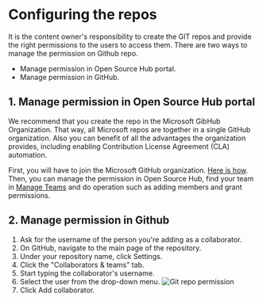 # Configuring the repos
It is the content owner's responsibility to create the GIT repos and provide the right permissions to the users to access them. There are two ways to manage the permission on Github repo.

- Manage permission in Open Source Hub portal.
- Manage permission in GitHub.

## 1. Manage permission in Open Source Hub portal
We recommend that you create the repo in the Microsoft GibHub Organization. That way, all Microsoft repos are together in a single GitHub organization. Also you can benefit of all the advantages the organization provides, including enabling Contribution License Agreement (CLA) automation. 

First, you will have to join the Microsoft GitHub organization. [Here is how](https://www.1eswiki.com/wiki/How_to_Join_the_Microsoft_GitHub_Organization).
Then, you can manage the permission in Open Source Hub, find your team in [Manage Teams](https://opensourcehub.microsoft.com/manage-teams) and do operation such as adding members and grant permissions.

## 2. Manage permission in Github
1. Ask for the username of the person you're adding as a collaborator.
2. On GitHub, navigate to the main page of the repository.
3. Under your repository name, click Settings.
4. Click the "Collaborators & teams" tab.
5. Start typing the collaborator's username.
6. Select the user from the drop-down menu.
![Git repo permission](../images/repo-permission.png)
7. Click Add collaborator.